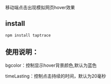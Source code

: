 
移动端点击出现模拟网页hover效果

## install 

```
npm install taptrace
```
## 使用说明：

bgcolor：控制显示hover背景颜色,默认为蓝色

timeLasting：控制点击持续的时间，默认为20毫秒



